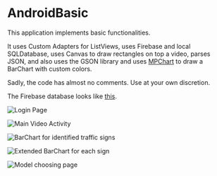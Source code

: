 # AndroidBasic

This application implements basic functionalities. 

It uses Custom Adapters for ListViews, uses Firebase and local SQLDatabase,
uses Canvas to draw rectangles on top a video, parses JSON, and also uses the
GSON library and uses [MPChart](https://github.com/PhilJay/MPAndroidChart)
to draw a BarChart with custom colors.

Sadly, the code has almost no comments. Use at your own discretion.

The Firebase database looks like [this](https://i.imgur.com/kexI8gA.png).

![Login Page](https://i.imgur.com/BLdSpyC.png)

![Main Video Activity](https://i.imgur.com/W5tDtez.png)

![BarChart for identified traffic signs](https://i.imgur.com/RZ4CP1v.png)

![Extended BarChart for each sign](https://i.imgur.com/yAbYRvg.png)

![Model choosing page](https://i.imgur.com/wc0ABq8.png)
